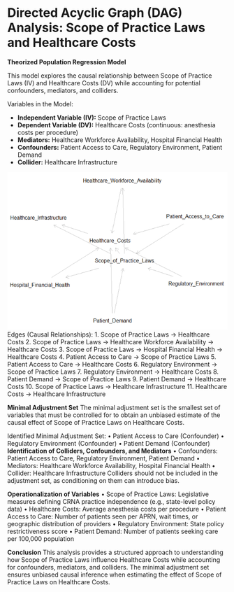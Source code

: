 Directed Acyclic Graph (DAG) Analysis: Scope of Practice Laws and
Healthcare Costs
================

**Theorized Population Regression Model**

This model explores the causal relationship between Scope of Practice
Laws (IV) and Healthcare Costs (DV) while accounting for potential
confounders, mediators, and colliders.

Variables in the Model:

- **Independent Variable (IV):** Scope of Practice Laws  
- **Dependent Variable (DV):** Healthcare Costs (continuous: anesthesia
  costs per procedure)  
- **Mediators:** Healthcare Workforce Availability, Hospital Financial
  Health  
- **Confounders:** Patient Access to Care, Regulatory Environment,
  Patient Demand  
- **Collider:** Healthcare Infrastructure

![](DAG_files/figure-gfm/unnamed-chunk-1-1.png)<!-- --> Edges (Causal
Relationships): 1. Scope of Practice Laws → Healthcare Costs 2. Scope of
Practice Laws → Healthcare Workforce Availability → Healthcare Costs 3.
Scope of Practice Laws → Hospital Financial Health → Healthcare Costs 4.
Patient Access to Care → Scope of Practice Laws 5. Patient Access to
Care → Healthcare Costs 6. Regulatory Environment → Scope of Practice
Laws 7. Regulatory Environment → Healthcare Costs 8. Patient Demand →
Scope of Practice Laws 9. Patient Demand → Healthcare Costs 10. Scope of
Practice Laws → Healthcare Infrastructure 11. Healthcare Costs →
Healthcare Infrastructure

**Minimal Adjustment Set** The minimal adjustment set is the smallest
set of variables that must be controlled for to obtain an unbiased
estimate of the causal effect of Scope of Practice Laws on Healthcare
Costs.

Identified Minimal Adjustment Set: • Patient Access to Care (Confounder)
• Regulatory Environment (Confounder) • Patient Demand (Confounder)
**Identification of Colliders, Confounders, and Mediators** •
Confounders: Patient Access to Care, Regulatory Environment, Patient
Demand • Mediators: Healthcare Workforce Availability, Hospital
Financial Health • Collider: Healthcare Infrastructure Colliders should
not be included in the adjustment set, as conditioning on them can
introduce bias.

**Operationalization of Variables** • Scope of Practice Laws:
Legislative measures defining CRNA practice independence (e.g.,
state-level policy data) • Healthcare Costs: Average anesthesia costs
per procedure • Patient Access to Care: Number of patients seen per
APRN, wait times, or geographic distribution of providers • Regulatory
Environment: State policy restrictiveness score • Patient Demand: Number
of patients seeking care per 100,000 population

**Conclusion** This analysis provides a structured approach to
understanding how Scope of Practice Laws influence Healthcare Costs
while accounting for confounders, mediators, and colliders. The minimal
adjustment set ensures unbiased causal inference when estimating the
effect of Scope of Practice Laws on Healthcare Costs.
